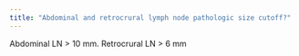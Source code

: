 ```yaml
---
title: "Abdominal and retrocrural lymph node pathologic size cutoff?"
---
```

Abdominal LN &gt; 10 mm. Retrocrural LN &gt; 6 mm

